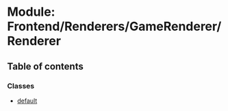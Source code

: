 # Module: Frontend/Renderers/GameRenderer/Renderer

## Table of contents

### Classes

- [default](../classes/Frontend_Renderers_GameRenderer_Renderer.default.md)

